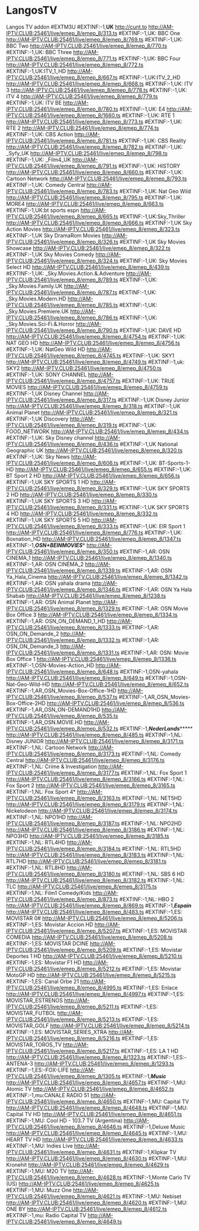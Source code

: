 # LangosTV
Langos TV addon
#EXTM3U
#EXTINF:-1,******UK******
http://cunt.to
http://AM-IPTV.CLUB:25461/live/emep_8/emep_8/313.ts
#EXTINF:-1,UK: BBC One
http://AM-IPTV.CLUB:25461/live/emep_8/emep_8/769.ts
#EXTINF:-1,UK: BBC Two
http://AM-IPTV.CLUB:25461/live/emep_8/emep_8/770.ts
#EXTINF:-1,UK: BBC Three
http://AM-IPTV.CLUB:25461/live/emep_8/emep_8/771.ts
#EXTINF:-1,UK: BBC Four
http://AM-IPTV.CLUB:25461/live/emep_8/emep_8/772.ts
#EXTINF:-1,UK:ITV_1_HD
http://AM-IPTV.CLUB:25461/live/emep_8/emep_8/667.ts
#EXTINF:-1,UK:ITV_2_HD
http://AM-IPTV.CLUB:25461/live/emep_8/emep_8/668.ts
#EXTINF:-1,UK: ITV 3
http://AM-IPTV.CLUB:25461/live/emep_8/emep_8/778.ts
#EXTINF:-1,UK: ITV 4
http://AM-IPTV.CLUB:25461/live/emep_8/emep_8/779.ts
#EXTINF:-1,UK: ITV BE
http://AM-IPTV.CLUB:25461/live/emep_8/emep_8/780.ts
#EXTINF:-1,UK: E4
http://AM-IPTV.CLUB:25461/live/emep_8/emep_8/1660.ts
#EXTINF:-1,UK: RTE 1
http://AM-IPTV.CLUB:25461/live/emep_8/emep_8/773.ts
#EXTINF:-1,UK: RTE 2
http://AM-IPTV.CLUB:25461/live/emep_8/emep_8/774.ts
#EXTINF:-1,UK: CBS Action
http://AM-IPTV.CLUB:25461/live/emep_8/emep_8/781.ts
#EXTINF:-1,UK: CBS Reality
http://AM-IPTV.CLUB:25461/live/emep_8/emep_8/782.ts
#EXTINF:-1,UK: _Syfy_UK
http://AM-IPTV.CLUB:25461/live/emep_8/emep_8/798.ts
#EXTINF:-1,UK: _Film4_UK
http://AM-IPTV.CLUB:25461/live/emep_8/emep_8/791.ts
#EXTINF:-1,UK: HISTORY
http://AM-IPTV.CLUB:25461/live/emep_8/emep_8/660.ts
#EXTINF:-1,UK: Cartoon Network
http://AM-IPTV.CLUB:25461/live/emep_8/emep_8/793.ts
#EXTINF:-1,UK: Comedy Central
http://AM-IPTV.CLUB:25461/live/emep_8/emep_8/783.ts
#EXTINF:-1,UK: Nat Geo Wild
http://AM-IPTV.CLUB:25461/live/emep_8/emep_8/795.ts
#EXTINF:-1,UK: MORE4
http://AM-IPTV.CLUB:25461/live/emep_8/emep_8/663.ts
#EXTINF:-1,UK:bt sports espn
http://AM-IPTV.CLUB:25461/live/emep_8/emep_8/665.ts
#EXTINF:-1,UK:Sky_Thriller
http://AM-IPTV.CLUB:25461/live/emep_8/emep_8/666.ts
#EXTINF:-1,UK Sky Action Movies
http://AM-IPTV.CLUB:25461/live/emep_8/emep_8/323.ts
#EXTINF:-1,UK Sky DramaRom Movies
http://AM-IPTV.CLUB:25461/live/emep_8/emep_8/326.ts
#EXTINF:-1,UK Sky Movies Showcase
http://AM-IPTV.CLUB:25461/live/emep_8/emep_8/322.ts
#EXTINF:-1,UK Sky Movies Comedy
http://AM-IPTV.CLUB:25461/live/emep_8/emep_8/324.ts
#EXTINF:-1,UK: Sky Movies Select HD
http://AM-IPTV.CLUB:25461/live/emep_8/emep_8/439.ts
#EXTINF:-1,UK: _Sky.Movies.Action.&.Adventure
http://AM-IPTV.CLUB:25461/live/emep_8/emep_8/789.ts
#EXTINF:-1,UK: _Sky.Movies.Family.UK
http://AM-IPTV.CLUB:25461/live/emep_8/emep_8/787.ts
#EXTINF:-1,UK: _Sky.Movies.Modern.HD
http://AM-IPTV.CLUB:25461/live/emep_8/emep_8/785.ts
#EXTINF:-1,UK: _Sky.Movies.Premiere.UK
http://AM-IPTV.CLUB:25461/live/emep_8/emep_8/786.ts
#EXTINF:-1,UK: _Sky.Movies.Sci-Fi.&.Horror
http://AM-IPTV.CLUB:25461/live/emep_8/emep_8/790.ts
#EXTINF:-1,UK: DAVE HD
http://AM-IPTV.CLUB:25461/live/emep_8/emep_8/4754.ts
#EXTINF:-1,UK: NAT GEO HD
http://AM-IPTV.CLUB:25461/live/emep_8/emep_8/4756.ts
#EXTINF:-1,UK: NatGeo Wild HD
http://AM-IPTV.CLUB:25461/live/emep_8/emep_8/4745.ts
#EXTINF:-1,UK: SKY1
http://AM-IPTV.CLUB:25461/live/emep_8/emep_8/4749.ts
#EXTINF:-1,uk: SKY2
http://AM-IPTV.CLUB:25461/live/emep_8/emep_8/4750.ts
#EXTINF:-1,UK: SONY CHANNEL
http://AM-IPTV.CLUB:25461/live/emep_8/emep_8/4757.ts
#EXTINF:-1,UK: TRUE MOVIES
http://AM-IPTV.CLUB:25461/live/emep_8/emep_8/4759.ts
#EXTINF:-1,UK Disney Channel
http://AM-IPTV.CLUB:25461/live/emep_8/emep_8/317.ts
#EXTINF:-1,UK Disney Junior
http://AM-IPTV.CLUB:25461/live/emep_8/emep_8/318.ts
#EXTINF:-1,UK Animal Planet
http://AM-IPTV.CLUB:25461/live/emep_8/emep_8/321.ts
#EXTINF:-1,UK Discovery
http://AM-IPTV.CLUB:25461/live/emep_8/emep_8/319.ts
#EXTINF:-1,UK: FOOD_NETWORK
http://AM-IPTV.CLUB:25461/live/emep_8/emep_8/434.ts
#EXTINF:-1,UK: Sky Disney channel
http://AM-IPTV.CLUB:25461/live/emep_8/emep_8/436.ts
#EXTINF:-1,UK National Geographic UK
http://AM-IPTV.CLUB:25461/live/emep_8/emep_8/320.ts
#EXTINF:-1,UK: Sky News
http://AM-IPTV.CLUB:25461/live/emep_8/emep_8/606.ts
#EXTINF:-1,UK: BT-Sports-1-HD
http://AM-IPTV.CLUB:25461/live/emep_8/emep_8/655.ts
#EXTINF:-1,UK: BT Sport 2 HD
http://AM-IPTV.CLUB:25461/live/emep_8/emep_8/656.ts
#EXTINF:-1,UK SKY SPORTS 1 HD
http://AM-IPTV.CLUB:25461/live/emep_8/emep_8/329.ts
#EXTINF:-1,UK SKY SPORTS 2 HD
http://AM-IPTV.CLUB:25461/live/emep_8/emep_8/330.ts
#EXTINF:-1,UK SKY SPORTS 3 HD
http://AM-IPTV.CLUB:25461/live/emep_8/emep_8/331.ts
#EXTINF:-1,UK SKY SPORTS 4 HD
http://AM-IPTV.CLUB:25461/live/emep_8/emep_8/332.ts
#EXTINF:-1,UK SKY SPORTS 5 HD
http://AM-IPTV.CLUB:25461/live/emep_8/emep_8/333.ts
#EXTINF:-1,UK:  EIR Sport 1
http://AM-IPTV.CLUB:25461/live/emep_8/emep_8/776.ts
#EXTINF:-1,UK: Boxnation_HD
http://AM-IPTV.CLUB:25461/live/emep_8/emep_8/1347.ts
#EXTINF:-1,******OSN+BEIN*MOVIES******
http://AM-IPTV.CLUB:25461/live/emep_8/emep_8/350.ts
#EXTINF:-1,AR: OSN CINEMA_1
http://AM-IPTV.CLUB:25461/live/emep_8/emep_8/1340.ts
#EXTINF:-1,AR: OSN CINEMA_2
http://AM-IPTV.CLUB:25461/live/emep_8/emep_8/1339.ts
#EXTINF:-1,AR: OSN Ya_Hala_Cinema
http://AM-IPTV.CLUB:25461/live/emep_8/emep_8/1342.ts
#EXTINF:-1,AR: OSN yahala drama
http://AM-IPTV.CLUB:25461/live/emep_8/emep_8/1346.ts
#EXTINF:-1,AR: OSN Ya Hala Shabab
http://AM-IPTV.CLUB:25461/live/emep_8/emep_8/1238.ts
#EXTINF:-1,AR: OSN Animal Planet
http://AM-IPTV.CLUB:25461/live/emep_8/emep_8/1329.ts
#EXTINF:-1,AR: OSN Movie Box Office 3
http://AM-IPTV.CLUB:25461/live/emep_8/emep_8/1334.ts
#EXTINF:-1,AR: OSN_ON_DEMAND_1_HD
http://AM-IPTV.CLUB:25461/live/emep_8/emep_8/1333.ts
#EXTINF:-1,AR: OSN_ON_Demande_2
http://AM-IPTV.CLUB:25461/live/emep_8/emep_8/1332.ts
#EXTINF:-1,AR: OSN_ON_Demande_3
http://AM-IPTV.CLUB:25461/live/emep_8/emep_8/1331.ts
#EXTINF:-1,AR: OSN: Movie Box Office 1
http://AM-IPTV.CLUB:25461/live/emep_8/emep_8/1336.ts
#EXTINF:-1,OSN-Movies-Action_HD
http://AM-IPTV.CLUB:25461/live/emep_8/emep_8/648.ts
#EXTINF:-1,OSN-yahala
http://AM-IPTV.CLUB:25461/live/emep_8/emep_8/649.ts
#EXTINF:-1,OSN-Nat-Geo-Wild-HD
http://AM-IPTV.CLUB:25461/live/emep_8/emep_8/652.ts
#EXTINF:-1,AR_OSN_Movies-Box-Office-1HD
http://AM-IPTV.CLUB:25461/live/emep_8/emep_8/537.ts
#EXTINF:-1,AR_OSN_Movies-Box-Office-2HD
http://AM-IPTV.CLUB:25461/live/emep_8/emep_8/536.ts
#EXTINF:-1,AR_OSN_ON-DEMAND1HD
http://AM-IPTV.CLUB:25461/live/emep_8/emep_8/535.ts
#EXTINF:-1,AR_OSN.MOVIE.HD
http://AM-IPTV.CLUB:25461/live/emep_8/emep_8/532.ts
#EXTINF:-1,*******NederLands************
http://AM-IPTV.CLUB:25461/live/emep_8/emep_8/485.ts
#EXTINF:-1,NL:  Disney JUNIOR
http://AM-IPTV.CLUB:25461/live/emep_8/emep_8/3171.ts
#EXTINF:-1,NL: Cartoon Network
http://AM-IPTV.CLUB:25461/live/emep_8/emep_8/3173.ts
#EXTINF:-1,NL: Comedy Central
http://AM-IPTV.CLUB:25461/live/emep_8/emep_8/3176.ts
#EXTINF:-1,NL: Crime & Investigation
http://AM-IPTV.CLUB:25461/live/emep_8/emep_8/3177.ts
#EXTINF:-1,NL: Fox Sport 1
http://AM-IPTV.CLUB:25461/live/emep_8/emep_8/3166.ts
#EXTINF:-1,NL: Fox Sport 2
http://AM-IPTV.CLUB:25461/live/emep_8/emep_8/3165.ts
#EXTINF:-1,NL: Fox Sport 4*
http://AM-IPTV.CLUB:25461/live/emep_8/emep_8/3163.ts
#EXTINF:-1,NL: NET5HD
http://AM-IPTV.CLUB:25461/live/emep_8/emep_8/3179.ts
#EXTINF:-1,NL: Nickelodeon
http://AM-IPTV.CLUB:25461/live/emep_8/emep_8/3174.ts
#EXTINF:-1,NL: NPO1HD
http://AM-IPTV.CLUB:25461/live/emep_8/emep_8/3187.ts
#EXTINF:-1,NL: NPO2HD
http://AM-IPTV.CLUB:25461/live/emep_8/emep_8/3186.ts
#EXTINF:-1,NL: NPO3HD
http://AM-IPTV.CLUB:25461/live/emep_8/emep_8/3185.ts
#EXTINF:-1,NL: RTL4HD
http://AM-IPTV.CLUB:25461/live/emep_8/emep_8/3184.ts
#EXTINF:-1,NL: RTL5HD
http://AM-IPTV.CLUB:25461/live/emep_8/emep_8/3183.ts
#EXTINF:-1,NL: RTL7HD
http://AM-IPTV.CLUB:25461/live/emep_8/emep_8/3181.ts
#EXTINF:-1,NL: RTL8HD
http://AM-IPTV.CLUB:25461/live/emep_8/emep_8/3180.ts
#EXTINF:-1,NL: SBS 6 HD
http://AM-IPTV.CLUB:25461/live/emep_8/emep_8/3182.ts
#EXTINF:-1,NL: TLC
http://AM-IPTV.CLUB:25461/live/emep_8/emep_8/3175.ts
#EXTINF:-1,NL: Film1 Comedy/Kids
http://AM-IPTV.CLUB:25461/live/emep_8/emep_8/873.ts
#EXTINF:-1,NL: HBO 2
http://AM-IPTV.CLUB:25461/live/emep_8/emep_8/869.ts
#EXTINF:-1,*******Espain*******
http://AM-IPTV.CLUB:25461/live/emep_8/emep_8/483.ts
#EXTINF:-1,ES:  MOVISTAR 0#
http://AM-IPTV.CLUB:25461/live/emep_8/emep_8/5206.ts
#EXTINF:-1,ES:  Movistar Accion HD
http://AM-IPTV.CLUB:25461/live/emep_8/emep_8/5207.ts
#EXTINF:-1,ES:  MOVISTAR COMEDIA
http://AM-IPTV.CLUB:25461/live/emep_8/emep_8/5208.ts
#EXTINF:-1,ES:  MOVISTAR DCINE
http://AM-IPTV.CLUB:25461/live/emep_8/emep_8/5209.ts
#EXTINF:-1,ES:  Movistar Deportes 1 HD
http://AM-IPTV.CLUB:25461/live/emep_8/emep_8/5210.ts
#EXTINF:-1,ES:  Movistar F1 HD
http://AM-IPTV.CLUB:25461/live/emep_8/emep_8/5212.ts
#EXTINF:-1,ES:  Movistar MotoGP HD
http://AM-IPTV.CLUB:25461/live/emep_8/emep_8/5215.ts
#EXTINF:-1,ES: Canal Orbe 21
http://AM-IPTV.CLUB:25461/live/emep_8/emep_8/4995.ts
#EXTINF:-1,ES: Enlace
http://AM-IPTV.CLUB:25461/live/emep_8/emep_8/4997.ts
#EXTINF:-1,ES: MOVISTAR_ESTRENOS
http://AM-IPTV.CLUB:25461/live/emep_8/emep_8/5211.ts
#EXTINF:-1,ES: MOVISTAR_FUTBOL
http://AM-IPTV.CLUB:25461/live/emep_8/emep_8/5213.ts
#EXTINF:-1,ES: MOVISTAR_GOLF
http://AM-IPTV.CLUB:25461/live/emep_8/emep_8/5214.ts
#EXTINF:-1,ES: MOVISTAR_SERIES_XTRA
http://AM-IPTV.CLUB:25461/live/emep_8/emep_8/5216.ts
#EXTINF:-1,ES: MOVISTAR_TOROS_TV
http://AM-IPTV.CLUB:25461/live/emep_8/emep_8/5217.ts
#EXTINF:-1,ES: LA 1 HD
http://AM-IPTV.CLUB:25461/live/emep_8/emep_8/1323.ts
#EXTINF:-1,ES:-ANTENA-3
http://AM-IPTV.CLUB:25461/live/emep_8/emep_8/1293.ts
#EXTINF:-1,ES:-FOX-LIFE
http://AM-IPTV.CLUB:25461/live/emep_8/emep_8/1305.ts
#EXTINF:-1,*****Music*****
http://AM-IPTV.CLUB:25461/live/emep_8/emep_8/4657.ts
#EXTINF:-1,MU: Atomic TV
http://AM-IPTV.CLUB:25461/live/emep_8/emep_8/4652.ts
#EXTINF:-1,mu:CANALE RADIO 51
http://AM-IPTV.CLUB:25461/live/emep_8/emep_8/4650.ts
#EXTINF:-1,MU: Capital TV
http://AM-IPTV.CLUB:25461/live/emep_8/emep_8/4648.ts
#EXTINF:-1,MU: Capital TV HD
http://AM-IPTV.CLUB:25461/live/emep_8/emep_8/4651.ts
#EXTINF:-1,MU: Cool HD - 103.7 TV (Argentina)
http://AM-IPTV.CLUB:25461/live/emep_8/emep_8/4646.ts
#EXTINF:-1,Deluxe Music
http://AM-IPTV.CLUB:25461/live/emep_8/emep_8/4645.ts
#EXTINF:-1,MU: HEART TV HD
http://AM-IPTV.CLUB:25461/live/emep_8/emep_8/4633.ts
#EXTINF:-1,MU: Indies Live
http://AM-IPTV.CLUB:25461/live/emep_8/emep_8/4631.ts
#EXTINF:-1,Klipkar TV
http://AM-IPTV.CLUB:25461/live/emep_8/emep_8/4630.ts
#EXTINF:-1,MU: Kronehit
http://AM-IPTV.CLUB:25461/live/emep_8/emep_8/4629.ts
#EXTINF:-1,MU: M2O TV
http://AM-IPTV.CLUB:25461/live/emep_8/emep_8/4628.ts
#EXTINF:-1,Monte Carlo TV (US)
http://AM-IPTV.CLUB:25461/live/emep_8/emep_8/4625.ts
#EXTINF:-1,MU: Muzz One
http://AM-IPTV.CLUB:25461/live/emep_8/emep_8/4621.ts
#EXTINF:-1,MU: Nebiset
http://AM-IPTV.CLUB:25461/live/emep_8/emep_8/4620.ts
#EXTINF:-1,MU: ONE BY
http://AM-IPTV.CLUB:25461/live/emep_8/emep_8/4612.ts
#EXTINF:-1,mu: Radio Capital TV
http://AM-IPTV.CLUB:25461/live/emep_8/emep_8/4649.ts
